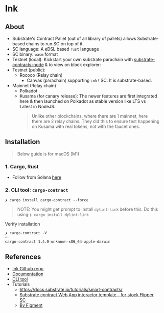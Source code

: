 # Ink

## About

- Substrate's Contract Pallet (out of all library of pallets) allows Substrate-based chains to run SC on top of it.
- SC language: A eDSL based `rust` language
- SC binary: `wasm` format
- Testnet (local): Kickstart your own substrate parachain with [substrate-contracts-node](https://github.com/paritytech/substrate-contracts-node) & to view on block explorer:
- Testnet (public):
  - Rococo (Relay chain)
    - Canvas (parachain) supporting `ink!` SC. It is substrate-based.
- Mainnet (Relay chain)
  - Polkadot
  - Kusama (for canary release): The newer features are first integrated here & then launched on Polkadot as stable version like LTS vs Latest in NodeJS.
    > Unlike other blockchains, where there are 1 mainnet, here there are 2 relay chains. They did this to ensure test happening on Kusama with real tokens, not with the faucet ones.

## Installation

> Below guide is for macOS (M1)

### 1. Cargo, Rust

- Follow from Solana [here](https://github.com/abhi3700/sol-playground/blob/main/README.md#rustup-rustc-cargo-rustfmt)

### 2. CLI tool: `cargo-contract`

```
❯ cargo install cargo-contract --force
```

> NOTE: You might get prompt to install `dylint-link` before this. Do this using `❯ cargo install dylint-link`

Verify installation

```console
❯ cargo-contract -V                                                                                                                         ⏎
cargo-contract 1.4.0-unknown-x86_64-apple-darwin
```

## References

- [Ink Github repo](https://github.com/paritytech/ink)
- [Documentation](https://ink.substrate.io/)
- [CLI tool](https://github.com/paritytech/cargo-contract)
- Tutorials
  - https://docs.substrate.io/tutorials/smart-contracts/
  - [Substrate contract Web App interactor template - for stock Flipper SC](https://github.com/polk4-net/flipper-app)
  - [By Figment](https://learn.figment.io/protocols/polkadot)
